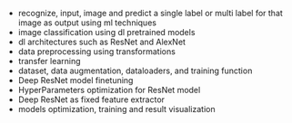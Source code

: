 - recognize, input, image and predict a single label or multi label for that image as output using ml techniques
- image classification using dl pretrained models
- dl architectures such as ResNet and AlexNet
- data preprocessing using transformations
- transfer learning
- dataset, data augmentation, dataloaders, and training function
- Deep ResNet model finetuning
- HyperParameters optimization for ResNet model
- Deep ResNet as fixed feature extractor
- models optimization, training and result visualization